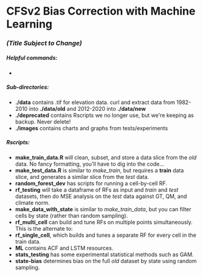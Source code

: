 # CFSv2 Bias Correction with Machine Learning
### _(Title Subject to Change)_

##### Helpful commands:
-

##### Sub-directories:
- **./data** contains .tif for elevation data. curl and extract data from 1982-2010 into **./data/old** and 2012-2020 into **./data/new**
- **./deprecated** contains Rscripts we no longer use, but we're keeping as backup. Never delete!
- **./images** contains charts and graphs from tests/experiments

##### Rscripts:
- **make_train_data.R** will clean, subset, and store a data slice from the _old_ data. No fancy formatting, you'll have to dig into the code...
- **make_test_data.R** is similar to _make_train_, but requires a **train** data slice, and generates a similar slice from the _test_ data.
- **random_forest_dev** has scripts for running a cell-by-cell RF.
- **rf_testing** will take a dataframe of RFs as input and _train_ and _test_ datasets, then do MSE analysis on the _test_ data against GT, QM, and climate norm.
- **make_data_with_state** is similar to _make_train_data_, but you can filter cells by state (rather than random sampling).
- **rf_multi_cell** can build and tune RFs on multiple points simultaneously. This is the alternate to:
- **rf_single_cell**, which builds and tunes a separate RF for every cell in the train data.
- **ML** contains ACF and LSTM resources.
- **stats_testing** has some experimental statistical methods such as GAM.
- **state-bias** determines bias on the full _old_ dataset by state using random sampling.